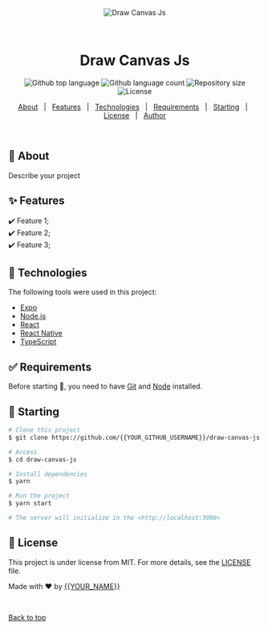 <div align="center" id="top"> 
  <img src="./.github/app.gif" alt="Draw Canvas Js" />

  &#xa0;

  <!-- <a href="https://drawcanvasjs.netlify.app">Demo</a> -->
</div>

<h1 align="center">Draw Canvas Js</h1>

<p align="center">
  <img alt="Github top language" src="https://img.shields.io/github/languages/top/{{YOUR_GITHUB_USERNAME}}/draw-canvas-js?color=56BEB8">

  <img alt="Github language count" src="https://img.shields.io/github/languages/count/{{YOUR_GITHUB_USERNAME}}/draw-canvas-js?color=56BEB8">

  <img alt="Repository size" src="https://img.shields.io/github/repo-size/{{YOUR_GITHUB_USERNAME}}/draw-canvas-js?color=56BEB8">

  <img alt="License" src="https://img.shields.io/github/license/{{YOUR_GITHUB_USERNAME}}/draw-canvas-js?color=56BEB8">

  <!-- <img alt="Github issues" src="https://img.shields.io/github/issues/{{YOUR_GITHUB_USERNAME}}/draw-canvas-js?color=56BEB8" /> -->

  <!-- <img alt="Github forks" src="https://img.shields.io/github/forks/{{YOUR_GITHUB_USERNAME}}/draw-canvas-js?color=56BEB8" /> -->

  <!-- <img alt="Github stars" src="https://img.shields.io/github/stars/{{YOUR_GITHUB_USERNAME}}/draw-canvas-js?color=56BEB8" /> -->
</p>

<!-- Status -->

<!-- <h4 align="center"> 
	🚧  Draw Canvas Js 🚀 Under construction...  🚧
</h4> 

<hr> -->

<p align="center">
  <a href="#dart-about">About</a> &#xa0; | &#xa0; 
  <a href="#sparkles-features">Features</a> &#xa0; | &#xa0;
  <a href="#rocket-technologies">Technologies</a> &#xa0; | &#xa0;
  <a href="#white_check_mark-requirements">Requirements</a> &#xa0; | &#xa0;
  <a href="#checkered_flag-starting">Starting</a> &#xa0; | &#xa0;
  <a href="#memo-license">License</a> &#xa0; | &#xa0;
  <a href="https://github.com/{{YOUR_GITHUB_USERNAME}}" target="_blank">Author</a>
</p>

<br>

## :dart: About ##

Describe your project

## :sparkles: Features ##

:heavy_check_mark: Feature 1;\
:heavy_check_mark: Feature 2;\
:heavy_check_mark: Feature 3;

## :rocket: Technologies ##

The following tools were used in this project:

- [Expo](https://expo.io/)
- [Node.js](https://nodejs.org/en/)
- [React](https://pt-br.reactjs.org/)
- [React Native](https://reactnative.dev/)
- [TypeScript](https://www.typescriptlang.org/)

## :white_check_mark: Requirements ##

Before starting :checkered_flag:, you need to have [Git](https://git-scm.com) and [Node](https://nodejs.org/en/) installed.

## :checkered_flag: Starting ##

```bash
# Clone this project
$ git clone https://github.com/{{YOUR_GITHUB_USERNAME}}/draw-canvas-js

# Access
$ cd draw-canvas-js

# Install dependencies
$ yarn

# Run the project
$ yarn start

# The server will initialize in the <http://localhost:3000>
```

## :memo: License ##

This project is under license from MIT. For more details, see the [LICENSE](LICENSE.md) file.


Made with :heart: by <a href="https://github.com/{{YOUR_GITHUB_USERNAME}}" target="_blank">{{YOUR_NAME}}</a>

&#xa0;

<a href="#top">Back to top</a>
